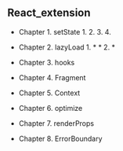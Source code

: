 ## React_extension
* Chapter 1. setState
	1. 
	2. 
	3. 
	4. 

* Chapter 2. lazyLoad
	1. 
		* 
		* 
	2. 
		* 
 * Chapter 3. hooks
 * Chapter 4. Fragment
 * Chapter 5. Context
 * Chapter 6. optimize
 * Chapter 7. renderProps
 * Chapter 8. ErrorBoundary
